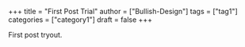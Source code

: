 +++
title = "First Post Trial"
author = ["Bullish-Design"]
tags = ["tag1"]
categories = ["category1"]
draft = false
+++

First post tryout.
